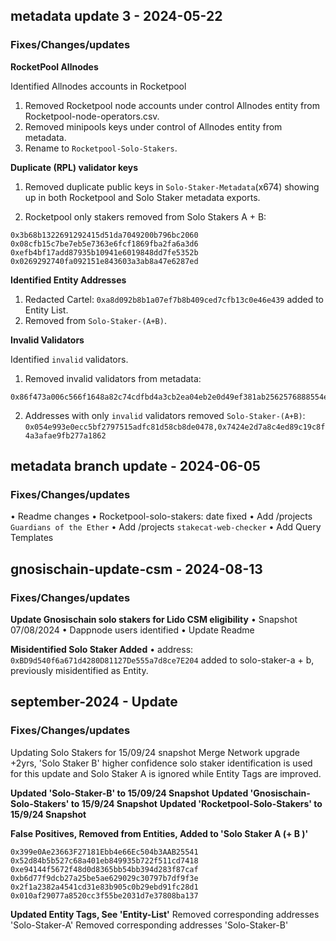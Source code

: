 ## metadata update 3 - 2024-05-22
### Fixes/Changes/updates

**RocketPool Allnodes**

Identified Allnodes accounts in Rocketpool

1. Removed Rocketpool node accounts under control Allnodes entity from Rocketpool-node-operators.csv.
2. Removed minipools keys under control of Allnodes entity from metadata.
3. Rename to `Rocketpool-Solo-Stakers`.

**Duplicate (RPL) validator keys**

1. Removed duplicate public keys in `Solo-Staker-Metadata`(x674) showing up in both Rocketpool and Solo Staker metadata exports.

2. Rocketpool only stakers removed from Solo Stakers A + B:

```
0x3b68b1322691292415d51da7049200b796bc2060
0x08cfb15c7be7eb5e7363e6fcf1869fba2fa6a3d6
0xefb4bf17add87935b10941e6019848dd7fe5352b
0x0269292740fa092151e843603a3ab8a47e6287ed
```

**Identified Entity Addresses**

1. Redacted Cartel: `0xa8d092b8b1a07ef7b8b409ced7cfb13c0e46e439` added to Entity List.
2. Removed from `Solo-Staker-(A+B)`.

**Invalid Validators**

Identified `invalid` validators.

1. Removed invalid validators from metadata: 

```
0x86f473a006c566f1648a82c74cdfbd4a3cb2ea04eb2e0d49ef381ab2562576888554ef3d39e56996f24c804abb489600,0xac424d8a3e6ce38eb22109125357324a1c44ecad7a330a3d3deff91e68f4b567ba38c065d2cf852ef050d21705e5dfcb,0x918f080ca717afed4966901794ad8222ca618b523bbd3ce94be4a1240aa69d9be20f884950214a3cafa0404ce41213e1,0x8c69edd7a8e8da5330787952a1ad5075516e6fd4bda1586d62dd64701f7628d5229eb7f929017dea9ae6995f9c69ef5e
```

2. Addresses with only `invalid` validators removed `Solo-Staker-(A+B)`: `0x054e993e0ecc5bf2797515adfc81d58cb8de0478,0x7424e2d7a8c4ed89c19c8f4a3afae9fb277a1862`


## metadata branch update - 2024-06-05
### Fixes/Changes/updates

• Readme changes
• Rocketpool-solo-stakers: date fixed 
• Add /projects `Guardians of the Ether`
• Add /projects `stakecat-web-checker`
• Add Query Templates

## gnosischain-update-csm - 2024-08-13
### Fixes/Changes/updates

**Update Gnosischain solo stakers for Lido CSM eligibility** 
• Snapshot 07/08/2024
• Dappnode users identified
• Update Readme

**Misidentified Solo Staker Added**
• address: `0xBD9d540f6a671d4280D81127De555a7d8ce7E204` added to solo-staker-a + b, previously misidentified as Entity.

## september-2024 - Update
### Fixes/Changes/updates
Updating Solo Stakers for 15/09/24 snapshot Merge Network upgrade +2yrs, 'Solo Staker B' higher confidence solo staker identification is used for this update and Solo Staker A is ignored while Entity Tags are improved.

**Updated 'Solo-Staker-B' to 15/09/24 Snapshot**
**Updated 'Gnosischain-Solo-Stakers' to 15/9/24 Snapshot**
**Updated 'Rocketpool-Solo-Stakers' to 15/9/24 Snapshot**

**False Positives, Removed from Entities, Added to 'Solo Staker A (+ B )'**
```
0x399e0Ae23663F27181Ebb4e66Ec504b3AAB25541
0x52d84b5b527c68a401eb849935b722f511cd7418
0xe94144f5672f48d0d8365bb54bb394d283f87caf
0xb6d77f9dcb27a25be5ae629029c30797b7df9f3e
0x2f1a2382a4541cd31e83b905c0b29ebd91fc28d1
0x010af29077a8520cc3f55be2031d7e37808ba137
```

**Updated Entity Tags, See 'Entity-List'**
Removed corresponding addresses 'Solo-Staker-A'
Removed corresponding addresses 'Solo-Staker-B'
